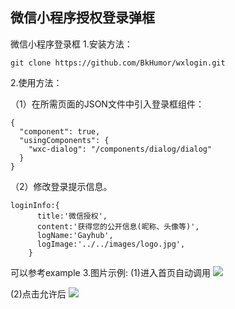 ﻿## 微信小程序授权登录弹框

微信小程序登录框
1.安装方法：

```
git clone https://github.com/BkHumor/wxlogin.git
```
2.使用方法：

（1）在所需页面的JSON文件中引入登录框组件：

```
{
  "component": true,
  "usingComponents": {
    "wxc-dialog": "/components/dialog/dialog"
  }
}
```
（2）修改登录提示信息。

```
loginInfo:{
      title:'微信授权',
      content:'获得您的公开信息(昵称、头像等)',
      logName:'Gayhub',
      logImage:'../../images/logo.jpg',
    }
```
可以参考example
3.图片示例:
(1)进入首页自动调用
 ![](https://bbs.pediy.com/upload/attach/201811/741716_3RGDWSYZJZV97E9.png)


(2)点击允许后
 ![](https://bbs.pediy.com/upload/attach/201811/741716_BD5WB763NQDZYSY.png)
